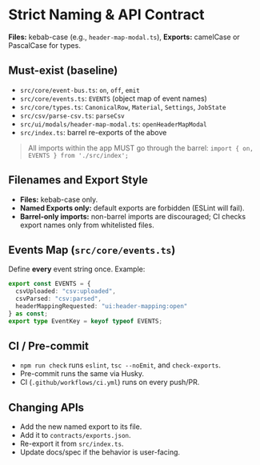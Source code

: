 # Strict Naming & API Contract

**Files:** kebab-case (e.g., `header-map-modal.ts`), **Exports:** camelCase or PascalCase for types.

## Must-exist (baseline)
- `src/core/event-bus.ts`: `on`, `off`, `emit`
- `src/core/events.ts`: `EVENTS` (object map of event names)
- `src/core/types.ts`: `CanonicalRow`, `Material`, `Settings`, `JobState`
- `src/csv/parse-csv.ts`: `parseCsv`
- `src/ui/modals/header-map-modal.ts`: `openHeaderMapModal`
- `src/index.ts`: barrel re-exports of the above

> All imports within the app MUST go through the barrel: `import { on, EVENTS } from './src/index';`

## Filenames and Export Style
- **Files:** kebab-case only.
- **Named Exports only:** default exports are forbidden (ESLint will fail).
- **Barrel-only imports:** non-barrel imports are discouraged; CI checks export names only from whitelisted files.

## Events Map (`src/core/events.ts`)
Define **every** event string once. Example:
```ts
export const EVENTS = {
  csvUploaded: "csv:uploaded",
  csvParsed: "csv:parsed",
  headerMappingRequested: "ui:header-mapping:open"
} as const;
export type EventKey = keyof typeof EVENTS;
```

## CI / Pre-commit
- `npm run check` runs `eslint`, `tsc --noEmit`, and `check-exports`.
- Pre-commit runs the same via Husky.
- CI (`.github/workflows/ci.yml`) runs on every push/PR.

## Changing APIs
- Add the new named export to its file.
- Add it to `contracts/exports.json`.
- Re-export it from `src/index.ts`.
- Update docs/spec if the behavior is user-facing.
